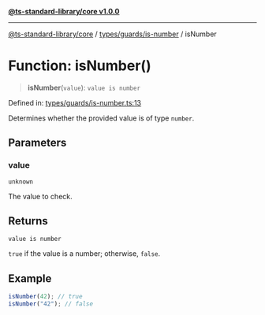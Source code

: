 [**@ts-standard-library/core v1.0.0**](../../../../README.md)

***

[@ts-standard-library/core](../../../../modules.md) / [types/guards/is-number](../README.md) / isNumber

# Function: isNumber()

> **isNumber**(`value`): `value is number`

Defined in: [types/guards/is-number.ts:13](https://github.com/gabaudette/ts-stdlib/blob/ea80ba1db09c741e99f8cb19e94e5a29b81b623b/packages/core/src/types/guards/is-number.ts#L13)

Determines whether the provided value is of type `number`.

## Parameters

### value

`unknown`

The value to check.

## Returns

`value is number`

`true` if the value is a number; otherwise, `false`.

## Example

```typescript
isNumber(42); // true
isNumber("42"); // false
```
